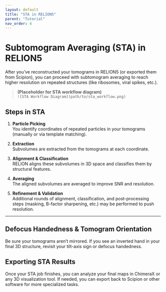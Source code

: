 ```yaml
---
layout: default
title: "STA in RELION5"
parent: "Tutorial"
nav_order: 4
---
```


# Subtomogram Averaging (STA) in RELION5

After you’ve reconstructed your tomograms in RELION5 (or exported them from Scipion), you can proceed with subtomogram 
averaging to reach higher resolution on repeated structures (like ribosomes, viral spikes, etc.).

> **(Placeholder for STA workflow diagram)**  
> `![STA Workflow Diagram](path/to/sta_workflow.png)`

## Steps in STA

1. **Particle Picking**  
   You identify coordinates of repeated particles in your tomograms (manually or via template matching).  

2. **Extraction**  
   Subvolumes are extracted from the tomograms at each coordinate.  

3. **Alignment & Classification**  
   RELION aligns these subvolumes in 3D space and classifies them by structural features.

4. **Averaging**  
   The aligned subvolumes are averaged to improve SNR and resolution.  

5. **Refinement & Validation**  
   Additional rounds of alignment, classification, and post-processing steps (masking, B-factor sharpening, etc.) may be 
   performed to push resolution.

---

## Defocus Handedness & Tomogram Orientation

Be sure your tomograms aren’t mirrored. If you see an inverted hand in your final 3D structure, revisit your tilt-axis sign or 
defocus handedness.  

## Exporting STA Results

Once your STA job finishes, you can analyze your final maps in ChimeraX or any 3D visualization tool. If needed, you can 
export back to Scipion or other software for more specialized tasks.

